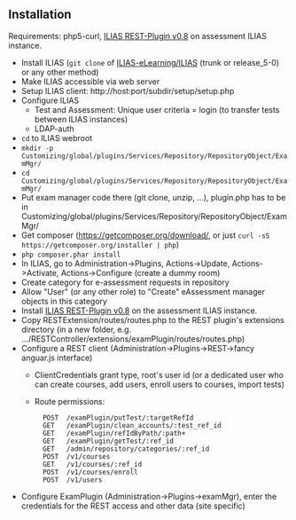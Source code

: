 
Installation
------------

Requirements: php5-curl, [ILIAS REST-Plugin v0.8](https://github.com/hrz-unimr/Ilias.RESTPlugin) on assessment ILIAS instance.

* Install ILIAS (`git clone` of [ILIAS-eLearning/ILIAS](https://github.com/ILIAS-eLearning/ILIAS) (trunk or release_5-0) or any other method)
* Make ILIAS accessible via web server
* Setup ILIAS client: http://host:port/subdir/setup/setup.php
* Configure ILIAS
  * Test and Assessment: Unique user criteria = login (to transfer tests between ILIAS instances)
  * LDAP-auth
* `cd` to ILIAS webroot
* `mkdir -p Customizing/global/plugins/Services/Repository/RepositoryObject/ExamMgr/`
* `cd Customizing/global/plugins/Services/Repository/RepositoryObject/ExamMgr/`
* Put exam manager code there (git clone, unzip, ...), plugin.php has to  be in Customizing/global/plugins/Services/Repository/RepositoryObject/ExamMgr/
* Get composer (https://getcomposer.org/download/, or just `curl -sS https://getcomposer.org/installer | php`)
* `php composer.phar install`
* In ILIAS, go to Administration->Plugins, Actions->Update, Actions->Activate, Actions->Configure (create a dummy room)
* Create category for e-assessment requests in repository
* Allow "User" (or any other role) to "Create" eAssessment manager objects in this category
* Install [ILIAS REST-Plugin v0.8](https://github.com/hrz-unimr/Ilias.RESTPlugin) on the assessment ILIAS instance.
* Copy RESTExtension/routes/routes.php to the REST plugin's extensions directory (in a new folder, e.g. .../RESTController/extensions/examPlugin/routes/routes.php)
* Configure a REST client (Administration->Plugins->REST->fancy anguar.js interface) 
  * ClientCredentials grant type, root's user id (or a dedicated user who can create courses, add users, enroll users to courses, import tests)
  * Route permissions:

          POST	/examPlugin/putTest/:targetRefId
          GET	/examPlugin/clean_accounts/:test_ref_id
          GET	/examPlugin/refIdByPath/:path+
          GET	/examPlugin/getTest/:ref_id
          GET	/admin/repository/categories/:ref_id
          POST	/v1/courses
          GET	/v1/courses/:ref_id
          POST	/v1/courses/enroll
          POST	/v1/users
* Configure ExamPlugin (Administration->Plugins->examMgr), enter the credentials for the REST access and other data (site specific)
